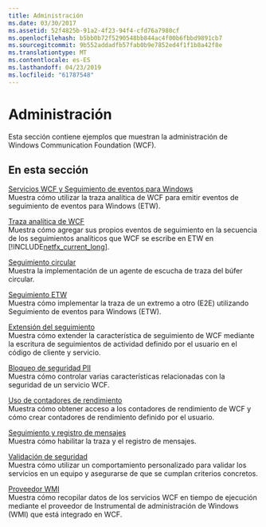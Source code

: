 ```yaml
---
title: Administración
ms.date: 03/30/2017
ms.assetid: 52f4825b-91a2-4f23-94f4-cfd76a7980cf
ms.openlocfilehash: b5bb0b72f5290548bb844ac4f00b6fbbd9891cb7
ms.sourcegitcommit: 9b552addadfb57fab0b9e7852ed4f1f1b8a42f8e
ms.translationtype: MT
ms.contentlocale: es-ES
ms.lasthandoff: 04/23/2019
ms.locfileid: "61787548"
---
```

# <a name="management"></a>Administración
Esta sección contiene ejemplos que muestran la administración de Windows Communication Foundation (WCF).  
  
## <a name="in-this-section"></a>En esta sección  
 [Servicios WCF y Seguimiento de eventos para Windows](../../../../docs/framework/wcf/samples/wcf-services-and-event-tracing-for-windows.md)  
 Muestra cómo utilizar la traza analítica de WCF para emitir eventos de seguimiento de eventos para Windows (ETW).  
  
 [Traza analítica de WCF](../../../../docs/framework/wcf/samples/wcf-analytic-tracing.md)  
 Muestra cómo agregar sus propios eventos de seguimiento en la secuencia de los seguimientos analíticos que WCF se escribe en ETW en [!INCLUDE[netfx_current_long](../../../../includes/netfx-current-long-md.md)].  
  
 [Seguimiento circular](../../../../docs/framework/wcf/samples/circular-tracing.md)  
 Muestra la implementación de un agente de escucha de traza del búfer circular.  
  
 [Seguimiento ETW](../../../../docs/framework/wcf/samples/etw-tracing.md)  
 Muestra cómo implementar la traza de un extremo a otro (E2E) utilizando Seguimiento de eventos para Windows (ETW).  
  
 [Extensión del seguimiento](../../../../docs/framework/wcf/samples/extending-tracing.md)  
 Muestra cómo extender la característica de seguimiento de WCF mediante la escritura de seguimientos de actividad definido por el usuario en el código de cliente y servicio.  
  
 [Bloqueo de seguridad PII](../../../../docs/framework/wcf/samples/pii-security-lockdown.md)  
 Muestra cómo controlar varias características relacionadas con la seguridad de un servicio WCF.  
  
 [Uso de contadores de rendimiento](../../../../docs/framework/wcf/samples/using-performance-counters.md)  
 Muestra cómo obtener acceso a los contadores de rendimiento de WCF y cómo crear contadores de rendimiento definido por el usuario.  
  
 [Seguimiento y registro de mensajes](../../../../docs/framework/wcf/samples/tracing-and-message-logging.md)  
 Muestra cómo habilitar la traza y el registro de mensajes.  
  
 [Validación de seguridad](../../../../docs/framework/wcf/samples/security-validation.md)  
 Muestra cómo utilizar un comportamiento personalizado para validar los servicios en un equipo y asegurarse de que se cumplan criterios concretos.  
  
 [Proveedor WMI](../../../../docs/framework/wcf/samples/wmi-provider.md)  
 Muestra cómo recopilar datos de los servicios WCF en tiempo de ejecución mediante el proveedor de Instrumental de administración de Windows (WMI) que está integrado en WCF.
